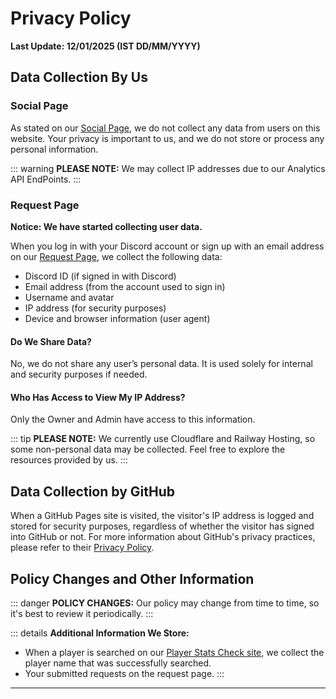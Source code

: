 # Privacy Policy

**Last Update: 12/01/2025 (IST DD/MM/YYYY)**

## Data Collection By Us

### Social Page

As stated on our [Social Page](https://notreal003.github.io/social), we do not collect any data from users on this website. Your privacy is important to us, and we do not store or process any personal information.

::: warning
**PLEASE NOTE:** We may collect IP addresses due to our Analytics API EndPoints.
:::

### Request Page

**Notice: We have started collecting user data.**

When you log in with your Discord account or sign up with an email address on our [Request Page](https://request.notreal003.xyz), we collect the following data:

- Discord ID (if signed in with Discord)
- Email address (from the account used to sign in)
- Username and avatar
- IP address (for security purposes)
- Device and browser information (user agent)

#### Do We Share Data?

No, we do not share any user’s personal data. It is used solely for internal and security purposes if needed.

#### Who Has Access to View My IP Address?

Only the Owner and Admin have access to this information.

::: tip
**PLEASE NOTE:** We currently use Cloudflare and Railway Hosting, so some non-personal data may be collected. Feel free to explore the resources provided by us.
:::

## Data Collection by GitHub

When a GitHub Pages site is visited, the visitor's IP address is logged and stored for security purposes, regardless of whether the visitor has signed into GitHub or not. For more information about GitHub's privacy practices, please refer to their [Privacy Policy](https://docs.github.com/en/site-policy/privacy-policies/github-privacy-statement).

## Policy Changes and Other Information

::: danger
**POLICY CHANGES:** Our policy may change from time to time, so it's best to review it periodically.
:::

::: details
**Additional Information We Store:**
- When a player is searched on our [Player Stats Check site](https://notreal003.github.io/player), we collect the player name that was successfully searched.
- Your submitted requests on the request page.
:::

---
